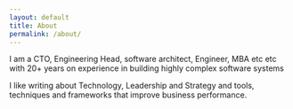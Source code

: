 ```yaml
---
layout: default
title: About
permalink: /about/
---
```


I am a CTO, Engineering Head, software architect, Engineer, MBA etc etc with 20+ years on experience in building highly complex software systems

I like writing about Technology, Leadership and Strategy and tools, techniques and frameworks that improve business performance.
